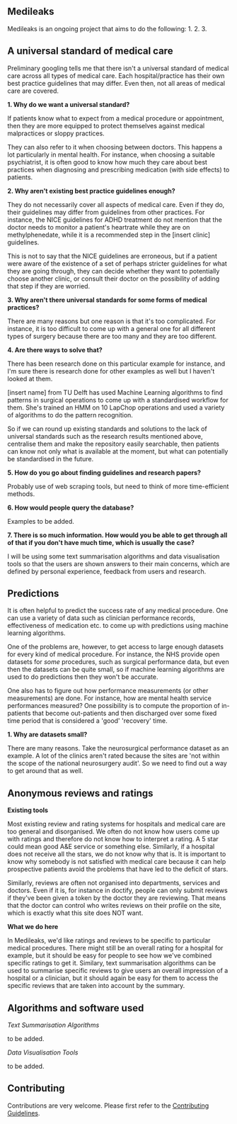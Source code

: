 Medileaks
---------

Medileaks is an ongoing project that aims to do the following: 
1. 
2. 
3. 

A universal standard of medical care 
----------

Preliminary googling tells me that there isn't a universal standard of medical care across all types of medical care. Each hospital/practice has their own best practice guidelines that may differ. Even then, not all areas of medical care are covered. 

**1. Why do we want a universal standard?**

If patients know what to expect from a medical procedure or appointment, then they are more equipped to protect themselves against medical malpractices or sloppy practices. 

They can also refer to it when choosing between doctors. This happens a lot particularly in mental health. For instance, when choosing a suitable psychiatrist, it is often good to know how much they care about best practices when diagnosing and prescribing medication (with side effects) to patients. 

**2. Why aren't existing best practice guidelines enough?**

They do not necessarily cover all aspects of medical care. Even if they do, their guidelines may differ from guidelines from other practices. For instance, the NICE guidelines for ADHD treatment do not mention that the doctor needs to monitor a patient's heartrate while they are on methylphenedate, while it is a recommended step in the [insert clinic] guidelines. 

This is not to say that the NICE guidelines are erroneous, but if a patient were aware of the existence of a set of perhaps stricter guidelines for what they are going through, they can decide whether they want to potentially choose another clinic, or consult their doctor on the possibility of adding that step if they are worried. 

**3. Why aren't there universal standards for some forms of medical practices?**

There are many reasons but one reason is that it's too complicated. For instance, it is too difficult to come up with a general one for all different types of surgery because there are too many and they are too different. 

**4. Are there ways to solve that?**

There has been research done on this particular example for instance, and I'm sure there is research done for other examples as well but I haven't looked at them. 

[insert name] from TU Delft has used Machine Learning algorithms to find patterns in surgical operations to come up with a standardised workflow for them. She's trained an HMM on 10 LapChop operations and used a variety of algorithms to do the pattern recognition. 

So if we can round up existing standards and solutions to the lack of universal standards such as the research results mentioned above, centralise them and make the repository easily searchable, then patients can know not only what is available at the moment, but what can potentially be standardised in the future. 

**5. How do you go about finding guidelines and research papers?**

Probably use of web scraping tools, but need to think of more time-efficient methods.

**6. How would people query the database?**

Examples to be added. 

**7. There is so much information. How would you be able to get through all of that if you don't have much time, which is usually the case?**

I will be using some text summarisation algorithms and data visualisation tools so that the users are shown answers to their main concerns, which are defined by personal experience, feedback from users and research.

Predictions
----------

It is often helpful to predict the success rate of any medical procedure. One can use a variety of data such as clinician performance records, effectiveness of medication etc. to come up with predictions using machine learning algorithms. 

One of the problems are, however, to get access to large enough datasets for every kind of medical procedure. For instance, the NHS provide open datasets for *some* procedures, such as surgical performance data, but even then the datasets can be quite small, so if machine learning algorithms are used to do predictions then they won't be accurate.  

One also has to figure out how performance measurements (or other measurements) are done. For instance, how are mental health service performances measured? One possibility is to compute the proportion of in-patients that become out-patients and then discharged over some fixed time period that is considered a 'good' 'recovery' time. 

**1. Why are datasets small?**

There are many reasons. Take the neurosurgical performance dataset as an example. A lot of the clinics aren't rated because the sites are 'not within the scope of the national neurosurgery audit'. So we need to find out a way to get around that as well. 

Anonymous reviews and ratings 
----------

**Existing tools**

Most existing review and rating systems for hospitals and medical care are too general and disorganised. We often do not know how users come up with ratings and therefore do not know how to interpret a rating. A 5 star could mean good A&E service or something else. Similarly, if a hospital does not receive all the stars, we do not know why that is. It is important to know why somebody is not satisfied with medical care because it can help prospective patients avoid the problems that have led to the deficit of stars. 

Similarly, reviews are often not organised into departments, services and doctors. Even if it is, for instance in doctify, people can only submit reviews if they've been given a token by the doctor they are reviewing. That means that the doctor can control who writes reviews on their profile on the site, which is exactly what this site does NOT want. 

**What we do here**

In Medileaks, we'd like ratings and reviews to be specific to particular medical procedures. There might still be an overall rating for a hospital for example, but it should be easy for people to see how we've combined specific ratings to get it. Similary, text summarisation algorithms can be used to summarise specific reviews to give users an overall impression of a hospital or a clinician, but it should again be easy for them to access the specific reviews that are taken into account by the summary. 

Algorithms and software used
----------

*Text Summarisation Algorithms*

to be added.

*Data Visualisation Tools*

to be added.

Contributing 
----------
Contributions are very welcome. Please first refer to the [Contributing Guidelines](https://github.com/cldssty/medileaks/wiki/Contributing).




